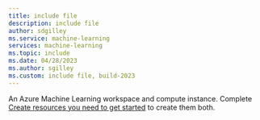 ```yaml
---
title: include file
description: include file
author: sdgilley
ms.service: machine-learning
services: machine-learning
ms.topic: include
ms.date: 04/28/2023
ms.author: sgilley
ms.custom: include file, build-2023
---
```


An Azure Machine Learning workspace and compute instance.  Complete [Create resources you need to get started](../quickstart-create-resources.md) to create them both.
